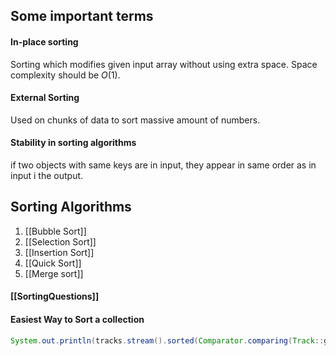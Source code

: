 ## Some important terms

#### In-place sorting
Sorting which modifies given input array without using extra space. Space complexity should be $O(1)$.

#### External Sorting
Used on chunks of data to sort massive amount of numbers.

#### Stability in sorting algorithms 
if two objects with same keys are in input, they appear in same order as in input i the output.

## Sorting Algorithms
1) [[Bubble Sort]]
2) [[Selection Sort]]
3) [[Insertion Sort]]
4) [[Quick Sort]]
5) [[Merge sort]]

#### [[SortingQuestions]]

#### Easiest Way to Sort a collection
```java
System.out.println(tracks.stream().sorted(Comparator.comparing(Track::getLength)).collect(Collectors.toList()));
```
